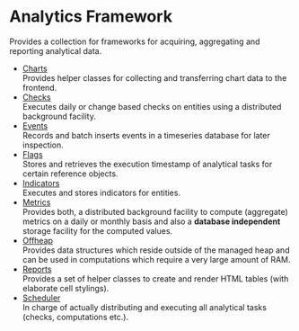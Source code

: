 # Analytics Framework

Provides a collection for frameworks for acquiring, aggregating and reporting 
analytical data.

* [Charts](charts)\
Provides helper classes for collecting and transferring chart data to the frontend.
* [Checks](checks)\
Executes daily or change based checks on entities using a distributed background facility.
* [Events](events)\
Records and batch inserts events in a timeseries database for later inspection.
* [Flags](flags)\
Stores and retrieves the execution timestamp of analytical tasks for certain reference objects.
* [Indicators](indicators)\
Executes and stores indicators for entities.
* [Metrics](metrics)\
Provides both, a distributed background facility to compute (aggregate) metrics
on a daily or monthly basis and also a **database independent** storage facility for the computed values.
* [Offheap](offheap)\
Provides data structures which reside outside of the managed heap and can be used in
computations which require a very large amount of RAM.
* [Reports](reports)\
Provides a set of helper classes to create and render HTML tables (with elaborate cell stylings).
* [Scheduler](scheduler)\
In charge of actually distributing and executing all analytical tasks (checks, computations etc.).
